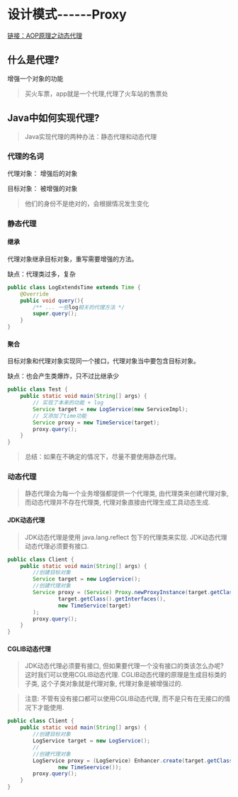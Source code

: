 # 设计模式------Proxy

[链接：AOP原理之动态代理](https://blog.csdn.net/litianxiang_kaola/article/details/85335700)

## 什么是代理?

增强一个对象的功能

> 买火车票，app就是一个代理,代理了火车站的售票处



## Java中如何实现代理?

> Java实现代理的两种办法：静态代理和动态代理



### 代理的名词

代理对象：	增强后的对象

目标对象：	被增强的对象

> 他们的身份不是绝对的，会根据情况发生变化



### 静态代理

#### 继承

代理对象继承目标对象，重写需要增强的方法。

缺点：代理类过多，复杂

```Java
public class LogExtendsTime extends Time {
    @Override
    public void query(){
        /** ... 一些log相关的代理方法 */
        super.query();
    }
}
```



#### 聚合

目标对象和代理对象实现同一个接口，代理对象当中要包含目标对象。

缺点：也会产生类爆炸，只不过比继承少

```Java
public class Test {
    public static void main(String[] args) {
        // 实现了本来的功能 + log
        Service target = new LogService(new ServiceImpl);
        // 又添加了time功能 
        Service proxy = new TimeService(target);
        proxy.query();
    }
}
```



> 总结：如果在不确定的情况下，尽量不要使用静态代理。



### 动态代理

> 静态代理会为每一个业务增强都提供一个代理类, 由代理类来创建代理对象, 而动态代理并不存在代理类, 代理对象直接由代理生成工具动态生成.



#### JDK动态代理

> JDK动态代理是使用 java.lang.reflect 包下的代理类来实现. JDK动态代理动态代理必须要有接口.

```Java
public class Client {
    public static void main(String[] args) {
        //创建目标对象
        Service target = new LogService();
        //创建代理对象
        Service proxy = (Service) Proxy.newProxyInstance(target.getClass().getClassLoader(),
                target.getClass().getInterfaces(),
                new TimeService(target)
        );
        proxy.query();
    }
}
```



#### CGLIB动态代理

> JDK动态代理必须要有接口, 但如果要代理一个没有接口的类该怎么办呢? 这时我们可以使用CGLIB动态代理. CGLIB动态代理的原理是生成目标类的子类, 这个子类对象就是代理对象, 代理对象是被增强过的.

> 注意: 不管有没有接口都可以使用CGLIB动态代理, 而不是只有在无接口的情况下才能使用.

```Java
public class Client {
    public static void main(String[] args) {
        //创建目标对象
        LogService target = new LogService();
        //
        //创建代理对象
        LogService proxy = (LogService) Enhancer.create(target.getClass(),
                new TimeSeervice());
        proxy.query();
    }
}
```

